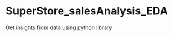# SuperStore_salesAnalysis_EDA
 Get insights from data using python library






























